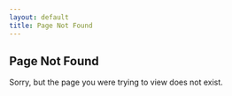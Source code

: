 ```yaml
---
layout: default
title: Page Not Found
---
```


## Page Not Found

Sorry, but the page you were trying to view does not exist.

